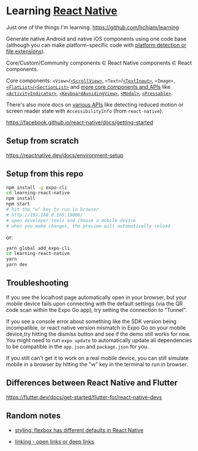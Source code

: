 # Learning [React Native](https://facebook.github.io/react-native)

Just one of the things I'm learning. <https://github.com/hchiam/learning>

Generate native Android and native iOS components using one code base (although you can make platform-specific code with [platform detection or file extensions](https://reactnative.dev/docs/platform-specific-code)).

Core/Custom/Community components ∈ React Native components ∈ React components.

Core components: `<View>`/[`<ScrollView>`](https://reactnative.dev/docs/using-a-scrollview), `<Text>`/[`<TextInput>`](https://reactnative.dev/docs/handling-text-input), `<Image>`, [`<FlatList>`/`<SectionList>`](https://reactnative.dev/docs/using-a-listview) and [more core components and APIs](https://reactnative.dev/docs/components-and-apis) like [`<ActivityIndicator>`](https://reactnative.dev/docs/activityindicator), [`<KeyboardAvoidingView>`](https://reactnative.dev/docs/keyboardavoidingview), [`<Modal>`](https://reactnative.dev/docs/modal), [`<Pressable>`](https://reactnative.dev/docs/pressable).

There's also more docs on [various APIs](https://reactnative.dev/docs/accessibilityinfo) like detecting reduced motion or screen reader state with `AccessibilityInfo` (from `react-native`).

<https://facebook.github.io/react-native/docs/getting-started>

## Setup from scratch

<https://reactnative.dev/docs/environment-setup>

## Setup from this repo

```bash
npm install -g expo-cli
cd learning-react-native
npm install
npm start
# hit the "w" key to run in browser
# http://192.168.0.165:19006/
# open developer tools and choose a mobile device
# when you make changes, the preview will automatically reload
```

or:

```bash
yarn global add expo-cli
cd learning-react-native
yarn
yarn dev
```

## Troubleshooting

If you see the localhost page automatically open in your browser, but your mobile device fails upon connecting with the default settings (via the QR code scan within the Expo Go app), try setting the connection to "Tunnel".

If you see a console error about something like the SDK version being incompatible, or react native version mismatch in Expo Go on your mobile device,try hitting the dismiss button and see if the demo still works for now. You might need to run `expo update` to automatically update all dependencies to be compatible in the `app.json` and `package.json` for you.

If you still can't get it to work on a real mobile device, you can still simulate mobile in a browser by hitting the "w" key in the terminal to run in browser.

## Differences between React Native and Flutter

<https://flutter.dev/docs/get-started/flutter-for/react-native-devs>

## Random notes

- [styling: flexbox has different defaults in React Native](https://reactnative.dev/docs/flexbox)

- [linking - open links or deep links](https://reactnative.dev/docs/linking)
